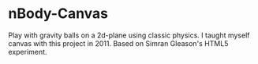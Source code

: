 # nBody-Canvas
Play with gravity balls on a 2d-plane using classic physics. I taught myself canvas with this project in 2011. Based on Simran Gleason's HTML5 experiment.
